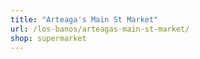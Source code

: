 ```yaml
---
title: "Arteaga's Main St Market"
url: /los-banos/arteagas-main-st-market/
shop: supermarket
---
```

